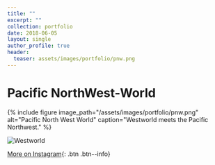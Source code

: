 ```yaml
---
title: ""
excerpt: ""
collection: portfolio
date: 2018-06-05
layout: single
author_profile: true
header:
  teaser: assets/images/portfolio/pnw.png
---
```


# Pacific NorthWest-World

{% include figure image_path="/assets/images/portfolio/pnw.png" alt="Pacific North West World" caption="Westworld meets the Pacific Northwest." %}

![Westworld](https://www.pyramidinternational.com/assets/img/products/WDC101152)

[More on Instagram](https://instagram.com/bykfrankc){: .btn .btn--info}